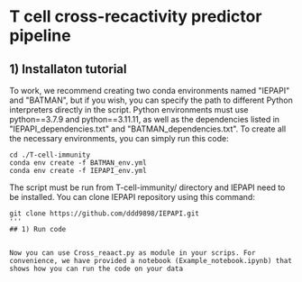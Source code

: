 # T cell cross-recactivity predictor pipeline


## 1) Installaton tutorial


To work, we recommend creating two conda environments named "IEPAPI" and "BATMAN", but if you wish, you can specify the path to different Python interpreters directly in the script. Python environments must use python==3.7.9 and python==3.11.11, as well as the dependencies listed in "IEPAPI_dependencies.txt" and "BATMAN_dependencies.txt". To create all the necessary environments, you can simply run this code:
```console
cd ./T-cell-immunity
conda env create -f BATMAN_env.yml
conda env create -f IEPAPI_env.yml
```

The script must be run from T-cell-immunity/ directory and IEPAPI need to be installed. You can clone IEPAPI repository using this command:
```console
git clone https://github.com/ddd9898/IEPAPI.git
'''
## 1) Run code


Now you can use Cross_reaact.py as module in your scrips. For convenience, we have provided a notebook (Example_notebook.ipynb) that shows how you can run the code on your data 

